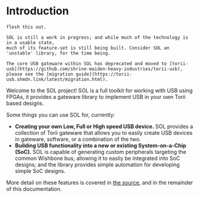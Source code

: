 # Introduction

```{todo}
flesh this out.
```

```{note}
SOL is still a work in progress; and while much of the technology is in a usable state,
much of its feature-set is still being built. Consider SOL an 'unstable' library, for the time being.
```

```{important}
The core USB gateware within SOL has deprecated and moved to [torii-usb](https://github.com/shrine-maiden-heavy-industries/torii-usb), please see the [migration guide](https://torii-usb.shmdn.link/latest/migration.html).
```

Welcome to the SOL project! SOL is a full toolkit for working with USB using FPGAs, it provides a gateware library to implement USB in your own Torii based designs.


Some things you can use SOL for, currently:

- **Creating your own Low, Full or High speed USB device.** SOL provides a collection of Torii gateware that
  allows you to easily create USB devices in gateware, software, or a combination of the two.
- **Building USB functionality into a new or existing System-on-a-Chip (SoC).** SOL is capable of generating custom
  peripherals targeting the common Wishbone bus; allowing it to easily be integrated into SoC designs; and the library
  provides simple automation for developing simple SoC designs.

More detail on these features is covered in [the source](https://github.com/shrine-maiden-heavy-industries/sol), and in the remainder of this documentation.
